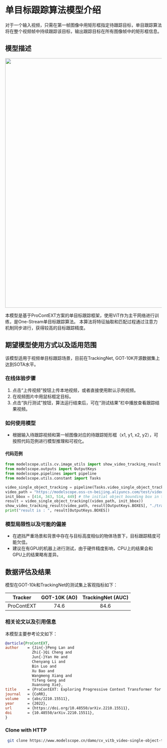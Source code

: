 # <OSTrack>单目标跟踪算法模型介绍
对于一个输入视频，只需在第一帧图像中用矩形框指定待跟踪目标，单目跟踪算法将在整个视频帧中持续跟踪该目标，输出跟踪目标在所有图像帧中的矩形框信息。

## 模型描述
<img src="https://modelscope.cn/api/v1/models/damo/cv_vitb_video-single-object-tracking_procontext/repo?Revision=master&FilePath=resources/ProContEXT_framework.jpg&View=true" width="800" >

本模型是基于ProContEXT方案的单目标跟踪框架，使用ViT作为主干网络进行训练，是One-Stream单目标跟踪算法。
本算法将特征抽取和匹配过程通过注意力机制同步进行，获得较高的目标跟踪精度。

## 期望模型使用方式以及适用范围

该模型适用于视频单目标跟踪场景，目前在TrackingNet, GOT-10K开源数据集上达到SOTA水平。

### 在线体验步骤

1. 点击“上传视频”按钮上传本地视频，或者直接使用默认示例视频。
2. 在视频图片中用鼠标框定目标。
3. 点击“执行测试”按钮，算法运行结束后，可在“测试结果”栏中播放查看跟踪结果视频。

### 如何使用模型

- 根据输入待跟踪视频和第一帧图像对应的待跟踪矩形框（x1, y1, x2, y2），可按照代码范例进行模型推理和可视化。

#### 代码范例
```python
from modelscope.utils.cv.image_utils import show_video_tracking_result
from modelscope.outputs import OutputKeys
from modelscope.pipelines import pipeline
from modelscope.utils.constant import Tasks

video_single_object_tracking = pipeline(Tasks.video_single_object_tracking, model='damo/cv_vitb_video-single-object-tracking_procontext')
video_path = "https://modelscope.oss-cn-beijing.aliyuncs.com/test/videos/dog.avi"
init_bbox = [414, 343, 514, 449] # the initial object bounding box in the first frame [x1, y1, x2, y2]
result = video_single_object_tracking((video_path, init_bbox))
show_video_tracking_result(video_path, result[OutputKeys.BOXES], "./tracking_result.avi")
print("result is : ", result[OutputKeys.BOXES])
```

### 模型局限性以及可能的偏差
- 在遮挡严重场景和背景中存在与目标高度相似的物体场景下，目标跟踪精度可能欠佳。
- 建议在有GPU的机器上进行测试，由于硬件精度影响，CPU上的结果会和GPU上的结果略有差异。


## 数据评估及结果
模型在GOT-10k和TrackingNet的测试集上客观指标如下：

| Tracker     | GOT-10K (AO) | TrackingNet (AUC) |
|:-----------:|:------------:|:-----------:|
| ProContEXT | 74.6         | 84.6        |

### 相关论文以及引用信息
本模型主要参考论文如下：

```BibTeX
@article{ProContEXT,
author    = {Jin{-}Peng Lan and
            Zhi{-}Qi Cheng and
            Jun{-}Yan He and
            Chenyang Li and
            Bin Luo and
            Xu Bao and
            Wangmeng Xiang and
            Yifeng Geng and
            Xuansong Xie},
title     = {ProContEXT: Exploring Progressive Context Transformer for Tracking},
journal   = {CoRR},
volume    = {abs/2210.15511},
year      = {2022},
url       = {https://doi.org/10.48550/arXiv.2210.15511},
doi       = {10.48550/arXiv.2210.15511},
}
```

### Clone with HTTP
```bash
 git clone https://www.modelscope.cn/damo/cv_vitb_video-single-object-tracking_procontext.git
```